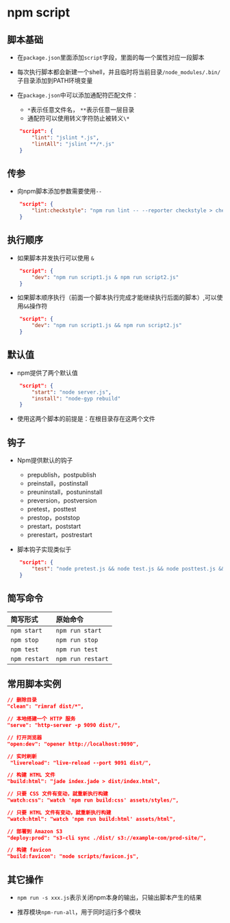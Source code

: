 # npm script

## 脚本基础

- 在`package.json`里面添加`script`字段，里面的每一个属性对应一段脚本

- 每次执行脚本都会新建一个shell，并且临时将当前目录`/node_modules/.bin/`子目录添加到PATH环境变量

- 在`package.json`中可以添加通配符匹配文件：
  - `*`表示任意文件名， `**`表示任意一层目录
  - 通配符可以使用转义字符防止被转义`\*`

```json
    "script": {
        "lint": "jslint *.js",
        "lintAll": "jslint **/*.js"
    }
```

## 传参

- 向npm脚本添加参数需要使用`--`

```json
    "script": {
        "lint:checkstyle": "npm run lint -- --reporter checkstyle > checkstyle.xml"
    }
```

## 执行顺序

- 如果脚本并发执行可以使用 `&`

```json
    "script": {
        "dev": "npm run script1.js & npm run script2.js"
    }
```

- 如果脚本顺序执行（前面一个脚本执行完成才能继续执行后面的脚本）,可以使用`&&`操作符

```json
    "script": {
        "dev": "npm run script1.js && npm run script2.js"
    }
```

## 默认值

- npm提供了两个默认值

```json
    "script": {
        "start": "node server.js",
        "install": "node-gyp rebuild"
    }
```

- 使用这两个脚本的前提是：在根目录存在这两个文件

## 钩子

- Npm提供默认的钩子
  - prepublish，postpublish
  - preinstall，postinstall
  - preuninstall，postuninstall
  - preversion，postversion
  - pretest，posttest
  - prestop，poststop
  - prestart，poststart
  - prerestart，postrestart

- 脚本钩子实现类似于

```json
    "script": {
        "test": "node pretest.js && node test.js && node posttest.js && exit 0"
    }
```

## 简写命令

| 简写形式      | 原始命令          |
| :------------ | :---------------- |
| `npm start`   | `npm run start`   |
| `npm stop`    | `npm run stop`    |
| `npm test`    | `npm run test`    |
| `npm restart` | `npm run restart` |

## 常用脚本实例

```json
// 删除目录
"clean": "rimraf dist/*",

// 本地搭建一个 HTTP 服务
"serve": "http-server -p 9090 dist/",

// 打开浏览器
"open:dev": "opener http://localhost:9090",

// 实时刷新
 "livereload": "live-reload --port 9091 dist/",

// 构建 HTML 文件
"build:html": "jade index.jade > dist/index.html",

// 只要 CSS 文件有变动，就重新执行构建
"watch:css": "watch 'npm run build:css' assets/styles/",

// 只要 HTML 文件有变动，就重新执行构建
"watch:html": "watch 'npm run build:html' assets/html",

// 部署到 Amazon S3
"deploy:prod": "s3-cli sync ./dist/ s3://example-com/prod-site/",

// 构建 favicon
"build:favicon": "node scripts/favicon.js",
```

## 其它操作

- `npm run -s xxx.js`表示关闭npm本身的输出，只输出脚本产生的结果

- 推荐模块`npm-run-all`，用于同时运行多个模块
